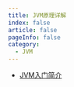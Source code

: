 ```yaml
---
title: JVM原理详解
index: false
article: false
pageInfo: false
category:
  - JVM
---
```


- [JVM入门简介](JVM入门简介.md)
